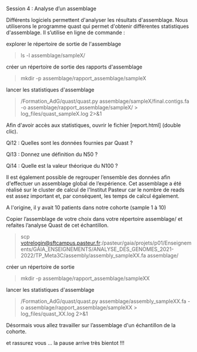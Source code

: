 Session 4 : Analyse d’un assemblage

Différents logiciels permettent d'analyser les résultats d'assemblage. Nous utiliserons le programme quast qui permet d'obtenir différentes statistiques d'assemblage. Il s’utilise en ligne de commande :

explorer le répertoire de sortie de l'assemblage

> ls  -l  assemblage/sampleX/

créer un répertoire de sortie des rapports d'assemblage

> mkdir  -p  assemblage/rapport_assemblage/sampleX

lancer les statistiques d'assemblage

> /Formation_AdG/quast/quast.py  assemblage/sampleX/final.contigs.fa  -o  assemblage/rapport_assemblage/sampleX/  >  log_files/quast_sampleX.log  2>&1 

Afin d'avoir accès aux statistiques, ouvrir le fichier [report.html] (double clic).

Qi12 : Quelles sont les données fournies par Quast ?

Qi13 : Donnez une définition du N50 ?

Qi14 : Quelle est la valeur théorique du N100 ?


Il est également possible de regrouper l’ensemble des données afin d'effectuer un assemblage global de l’expérience. Cet assemblage a été réalisé sur le cluster de calcul de l'Institut Pasteur car le nombre de reads est assez important et, par conséquent, les temps de calcul également.

A l'origine, il y avait 10 patients dans notre cohorte (sample 1 à 10)

Copier l’assemblage de votre choix dans votre répertoire assemblage/ et refaites l’analyse Quast de cet échantillon.

> scp votrelogin@sftcampus.pasteur.fr:/pasteur/gaia/projets/p01/Enseignements/GAIA_ENSEIGNEMENTS/ANALYSE_DES_GENOMES_2021-2022/TP_Meta3C/assembly/assembly_sampleXX.fa assemblage/  

créer un répertoire de sortie 

> mkdir  -p  assemblage/rapport_assemblage/sampleXX

lancer les statistiques d'assemblage

> /Formation_AdG/quast/quast.py  assemblage/assembly_sampleXX.fa  -o  assemblage/rapport_assemblage/sampleXX  >  log_files/quast_XX.log  2>&1

Désormais vous allez travailler sur l’assemblage d'un échantillon de la cohorte.

et rassurez vous ... la pause arrive très bientot !!!
